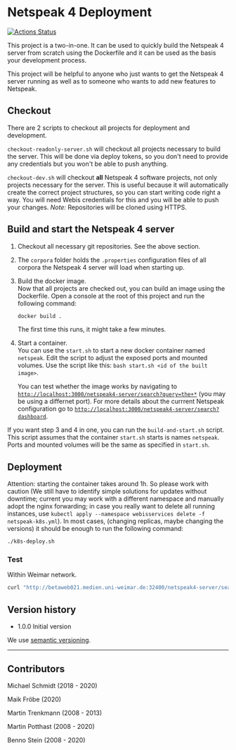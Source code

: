 # Netspeak 4 Deployment

[![Actions Status](https://github.com/netspeak/netspeak4-deployment/workflows/Docker%20Image%20CI/badge.svg)](https://github.com/netspeak/netspeak4-deployment/actions)

This project is a two-in-one.
It can be used to quickly build the Netspeak 4 server from scratch using the Dockerfile and it can be used as the basis your development process.

This project will be helpful to anyone who just wants to get the Netspeak 4 server running as well as to someone who wants to add new features to Netspeak.


## Checkout

There are 2 scripts to checkout all projects for deployment and development.

`checkout-readonly-server.sh` will checkout all projects necessary to build the server.
This will be done via deploy tokens, so you don't need to provide any credentials but you won't be able to push anything.

`checkout-dev.sh` will checkout __all__ Netspeak 4 software projects, not only projects necessary for the server.
This is useful because it will automatically create the correct project structures, so you can start writing code right a way.
You will need Webis credentials for this and you will be able to push your changes.
_Note:_ Repositories will be cloned using HTTPS.


## Build and start the Netspeak 4 server

1.  Checkout all necessary git repositories. See the above section.

1.  The `corpora` folder holds the `.properties` configuration files of all corpora the Netspeak 4 server will load when starting up.

1.  Build the docker image. <br>
    Now that all projects are checked out, you can build an image using the Dockerfile.
    Open a console at the root of this project and run the following command:

    ```bash
    docker build .
    ```

    The first time this runs, it might take a few minutes.

1.  Start a container. <br>
    You can use the `start.sh` to start a new docker container named `netspeak`. Edit the script to adjust the exposed ports and mounted volumes.
    Use the script like this: `bash start.sh <id of the built image>`.

    You can test whether the image works by navigating to [`http://localhost:3000/netspeak4-server/search?query=the+*`](http://localhost:3000/netspeak4-server/search?query=the+*) (you may be using a differnet port). For more details about the currrent Netspeak configuration go to [`http://localhost:3000/netspeak4-server/search?dashboard`](http://localhost:3000/netspeak4-server/search?dashboard).

If you want step 3 and 4 in one, you can run the `build-and-start.sh` script. This script assumes that the container `start.sh` starts is names `netspeak`. <br>
Ports and mounted volumes will be the same as specified in `start.sh`.


## Deployment

Attention: starting the container takes around 1h. So please work with caution (We still have to identify simple solutions for updates without downtime; current you may work with a different namespace and manually adopt the nginx forwarding; in case you really want to delete all running instances, use `kubectl apply --namespace webisservices delete -f netspeak-k8s.yml`). In most cases, (changing replicas, maybe changing the versions) it should be enough to run the following command:

```bash
./k8s-deploy.sh

```

### Test

Within Weimar network.

```bash
curl "http://betaweb021.medien.uni-weimar.de:32400/netspeak4-server/search?query=the+*"
```


## Version history

- 1.0.0 Initial version

We use [semantic versioning](https://semver.org/).


---

## Contributors

Michael Schmidt (2018 - 2020)

Maik Fröbe (2020)

Martin Trenkmann (2008 - 2013)

Martin Potthast (2008 - 2020)

Benno Stein (2008 - 2020)
